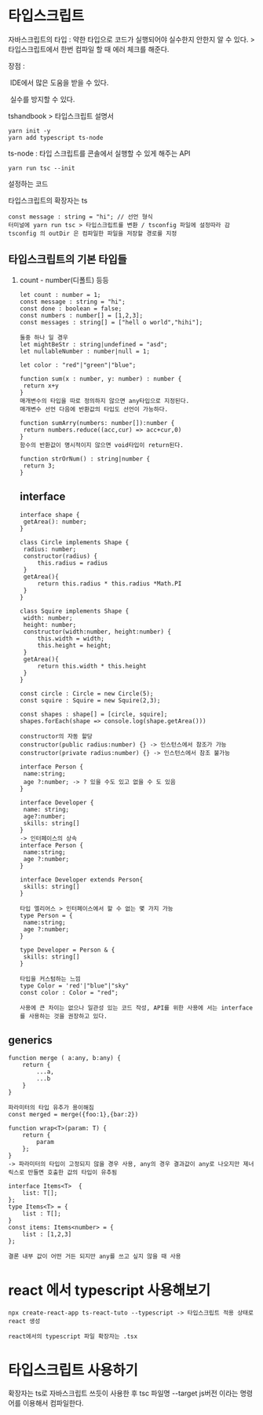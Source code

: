 # 타입스크립트 

자바스크립트의 타입 : 약한 타입으로 코드가 실행되어야 실수한지 안한지 알 수 있다. > 타입스크립트에서 한번 컴파일 할 때 에러 체크를 해준다.

장점 : 

​	IDE에서 많은 도움을 받을 수 있다. 

​	실수를 방지할 수 있다.

tshandbook > 타입스크립트 설명서

``` 
yarn init -y
yarn add typescript ts-node
```

ts-node : 타입 스크립트를 콘솔에서 실행할 수 있게 해주는 API

```
yarn run tsc --init
```

설정하는 코드

타입스크립트의 확장자는 ts

```
const message : string = "hi"; // 선언 형식
터미널에 yarn run tsc > 타입스크립트를 변환 / tsconfig 파일에 설정따라 감
tsconfig 의 outDir 은 컴파일한 파일을 저장할 경로를 지정
```



## 타입스크립트의 기본 타입들

1. count - number(디폴트) 등등

   ```
   let count : number = 1;
   const message : string = "hi";
   const done : boolean = false;
   const numbers : number[] = [1,2,3];
   const messages : string[] = ["hell o world","hihi"];
   
   둘중 하나 일 경우
   let mightBeStr : string|undefined = "asd";
   let nullableNumber : number|null = 1;
   
   let color : "red"|"green"|"blue";
   ```

   ```
   function sum(x : number, y: number) : number {
   	return x+y
   }
   매개변수의 타입을 따로 정의하지 않으면 any타입으로 지정된다.
   매개변수 선언 다음에 반환값의 타입도 선언이 가능하다.
   ```

   ```
   function sumArry(numbers: number[]):number {
   	return numbers.reduce((acc,cur) => acc+cur,0)
   }
   함수의 반환값이 명시적이지 않으면 void타입이 return된다.
   
   function strOrNum() : string|number {
   	return 3;
   }
   ```

   ## interface

   ```
   interface shape {
   	getArea(): number;
   }
   
   class Circle implements Shape {
   	radius: number;
   	constructor(radius) {
   		this.radius = radius
   	}
   	getArea(){
   		return this.radius * this.radius *Math.PI
   	}
   }
   
   class Squire implements Shape {
   	width: number;
   	height: number;
   	constructor(width:number, height:number) {
   		this.width = width;
   		this.height = height;
   	}
   	getArea(){
   		return this.width * this.height
   	}
   }
   
   const circle : Circle = new Circle(5);
   const squire : Squire = new Squire(2,3);
   
   const shapes : shape[] = [circle, squire];
   shapes.forEach(shape => console.log(shape.getArea()))
   
   constructor의 자동 할당
   constructor(public radius:number) {} -> 인스턴스에서 참조가 가능
   constructor(private radius:number) {} -> 인스턴스에서 참조 불가능
   ```

   ```
   interface Person {
   	name:string;
   	age ?:number; -> ? 있을 수도 있고 없을 수 도 있음
   }
   
   interface Developer {
   	name: string;
   	age?:number;
   	skills: string[]
   }
   -> 인터페이스의 상속
   interface Person {
   	name:string;
   	age ?:number;
   }
   
   interface Developer extends Person{
   	skills: string[]
   }
   
   타입 엘리어스 > 인터페이스에서 할 수 없는 몇 가지 가능
   type Person = {
   	name:string;
   	age ?:number;
   }
   
   type Developer = Person & {
   	skills: string[]
   }
   
   타입을 커스텀하는 느낌
   type Color = 'red'|"blue"|"sky"
   const color : Color = "red";
   
   사용에 큰 차이는 없으나 일관성 있는 코드 작성, API를 위한 사용에 서는 interface를 사용하는 것을 권장하고 있다.
   ```

## generics

```
function merge ( a:any, b:any) {
	return {
		...a,
		...b
	}
}

파라미터의 타입 유추가 용이해짐
const merged = merge({foo:1},{bar:2})

function wrap<T>(param: T) {
	return {
		param
	};
}
-> 파라미터의 타입이 고정되지 않을 경우 사용, any의 경우 결과값이 any로 나오지만 제너릭스로 만들면 호출한 값의 타입이 유추됨

interface Items<T>  {
	list: T[];
};
type Items<T> = {
	list : T[];
}
const items: Items<number> = {
	list : [1,2,3]
};

결론 내부 값이 어떤 거든 되지만 any를 쓰고 싶지 않을 때 사용
```



# react 에서 typescript 사용해보기

```
npx create-react-app ts-react-tuto --typescript -> 타입스크립트 적용 상태로 react 생성

react에서의 typescript 파일 확장자는 .tsx
```

# 타입스크립트 사용하기
확장자는 ts로 자바스크립트 쓰듯이 사용한 후
tsc 파일명 --target js버전
이라는 명령어를 이용해서 컴파일한다.